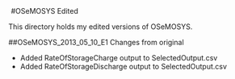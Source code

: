<!-- Piwik Image Tracker -->
<img src="http://lorut.no/piwik/piwik.php?idsite=1&amp;rec=1" style="width:1px;height:1px;border:0" alt="piwik tracker" />
<!-- End Piwik -->
#OSeMOSYS Edited

This directory holds my edited versions of OSeMOSYS.

##OSeMOSYS_2013_05_10_E1
Changes from original
- Added RateOfStorageCharge output to SelectedOutput.csv
- Added RateOfStorageDischarge output to SelectedOutput.csv
